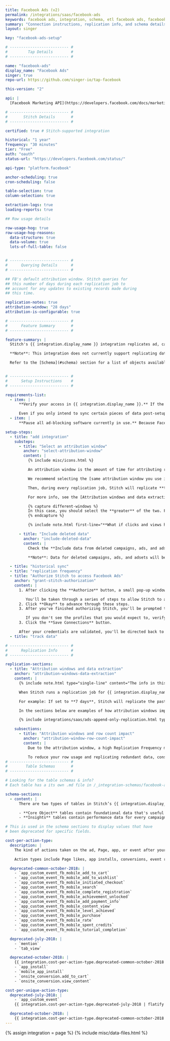 ```yaml
---
title: Facebook Ads (v2)
permalink: /integrations/saas/facebook-ads
keywords: facebook ads, integration, schema, etl facebook ads, facebook ads etl
summary: "Connection instructions, replication info, and schema details for Stitch's Facebook Ads integration."
layout: singer

key: "facebook-ads-setup"

# -------------------------- #
#         Tap Details        #
# -------------------------- #

name: "facebook-ads"
display_name: "Facebook Ads"
singer: true
repo-url: https://github.com/singer-io/tap-facebook

this-version: "2"

api: |
  [Facebook Marketing API](https://developers.facebook.com/docs/marketing-apis){:target="new"}

# -------------------------- #
#       Stitch Details       #
# -------------------------- #

certified: true # Stitch-supported integration

historical: "1 year"
frequency: "30 minutes"
tier: "Free"
auth: "oauth"
status-url: "https://developers.facebook.com/status/"

api-type: "platform.facebook"

anchor-scheduling: true
cron-scheduling: false

table-selection: true
column-selection: true

extraction-logs: true
loading-reports: true

## Row usage details

row-usage-hog: true
row-usage-hog-reasons:
  data-structure: true
  data-volume: true
  lots-of-full-table: false


# -------------------------- #
#      Querying Details      #
# -------------------------- #

## FB's default attribution window. Stitch queries for
## this number of days during each replication job to
## account for any updates to existing records made during
## this time.

replication-notes: true
attribution-window: "28 days"
attribution-is-configurable: true

# -------------------------- #
#      Feature Summary       #
# -------------------------- #

feature-summary: |
  Stitch's {{ integration.display_name }} integration replicates ad, campaign, and adcreative data using the {{ integration.api | flatify | strip }}.

  **Note**: This integration does not currently support replicating data for reviews, pages, etc.

  Refer to the [Schema](#schema) section for a list of objects available for replication.


# -------------------------- #
#      Setup Instructions    #
# -------------------------- #

requirements-list:
  - item: |
      **Verify your access in {{ integration.display_name }}.** If the user who creates the integration has restricted permissions - meaning the user doesn't have access to all campaigns or ads - Stitch may encounter issues replicating data.

      Even if you only intend to sync certain pieces of data post-setup, the user completing the initial setup should still have full access.
  - item: |
      **Pause all ad-blocking software currently in use.** Because Facebook authentication uses pop ups, you may encounter issues if ad blockers aren't disabled during the setup.

setup-steps:
  - title: "add integration"
    substeps:
      - title: "Select an attribution window"
        anchor: "select-attribution-window"
        content: |
          {% include misc/icons.html %}

          An attribution window is the amount of time for attributing results to ads and the lookback period after those actions occur during which ad results are counted.

          We recommend selecting the [same attribution window you use in {{ integration.display_name }}](https://www.facebook.com/business/help/458681590974355){:target="new"} to prevent discrepancies between Facebook's UI and data replicated by Stitch. For example: If the attribution window in {{ integration.display_name }} is **7 days**, you should define this setting as **7 days**.

          Then, during every replication job, Stitch will replicate **the past seven days' worth of data** to account for result attribution. This will ensure that records updated during the attribution period are correctly captured by Stitch.

          For more info, see the [Attribution windows and data extraction](#attribution-windows-data-extraction) section.

          {% capture different-windows %}
          In this case, you should select the **greater** of the two. For example: If clicks have a window of 7 days and views have a window of 1 day, you should select **7 days** as the setting in Stitch. This will ensure that the values for clicks and views are correctly updated.
          {% endcapture %}

          {% include note.html first-line="**What if clicks and views have different windows in Facebook Ads?**" content=different-windows %}

      - title: "Include deleted data"
        anchor: "include-deleted-data"
        content: |
          Check the **Include data from deleted campaigns, ads, and adsets** box to have Stitch replicate data for these deleted objects.

          **Note**: Data for deleted campaigns, ads, and adsets will be included only in [**Core Object**](#schema) tables.

  - title: "historical sync"
  - title: "replication frequency"
  - title: "Authorize Stitch to access Facebook Ads"
    anchor: "grant-stitch-authorization"
    content: |
      1. After clicking the **Authorize** button, a small pop-up window will display.

         You'll be taken through a series of steps to allow Stitch to access data from your Public Profile, Facebook Ads, and related stats. 
      2. Click **Okay** to advance through these steps.
      3. After you've finished authorizing Stitch, you'll be prompted to select the Facebook Ad Account you want to pull data from. Select the desired account by clicking the checkbox in the **Connect** column.

         If you don't see the profiles that you would expect to, verify your Facebook Ads permissions before reaching out to support.
      3. Click the **Save Connections** button.

      After your credentials are validated, you'll be directed back to Stitch (click the {{ app.buttons.finish-int-setup }} button to wrap things up) and the {{ app.page-names.int-details }} page will display.
  - title: "track data"

# -------------------------- #
#      Replication Info      #
# -------------------------- #

replication-sections:
  - title: "Attribution windows and data extraction"
    anchor: "attribution-windows-data-extraction"
    content: |
      {% include note.html type="single-line" content="The info in this section only applies to tables using Incremental Replication. Tables using Full Table Replication replicate fully during each replication job and don't use attribution windows." %}

      When Stitch runs a replication job for {{ integration.display_name }}, it will use the value of the **Attribution Window** setting to query for and extract data for Incremental tables. An attribution window is a period of time for attributing results to ads and the lookback period after those actions occur during which ad results are counted.

      For example: If set to **7 days**, Stitch will replicate the past seven days' worth of data every time a replication job runs. While Stitch replicates data in this way to account for updates to records made during the attribution window, it can have a [substantial impact on your overall row usage](#attribution-window-row-count-impact).

      In the sections below are examples of how attribution windows impact how Stitch extracts data during historical and ongoing replication jobs.

      {% include integrations/saas/ads-append-only-replication.html type="report-tables" %}

    subsections:
      - title: "Attribution windows and row count impact"
        anchor: "attribution-window-row-count-impact"
        content: |
          Due to the attribution window, a high Replication Frequency may not be necessary. Because Stitch will replicate data from the past `N` days during every replication job, recent data will be re-replicated and count towards your row quota.

          To reduce your row usage and replicating redundant data, consider setting the integration to replicate less frequently. For example: every 12 or 24 hours.
# -------------------------- #
#        Table Schemas       #
# -------------------------- #

# Looking for the table schemas & info?
# Each table has a its own .md file in /_integration-schemas/facebook-ads

schema-sections:
  - content: |
      There are two types of tables in Stitch’s {{ integration.display_name }} integration: Core Object and Insights.

      - **Core Object** tables contain foundational data that's useful for analysis. These are the [`adcreative`](#adcreative), [`ads`](#ads), [`adsets`](#adsets), and [`campaigns`](#campaigns) tables. To learn more about how Facebook Ads data is structured, we recommend checking out their [API guide](https://developers.facebook.com/docs/marketing-api/buying-api).
      - **Insights** tables contain performance data for every campaign/adset/ad combination, segmented by day and demographics specific to each table. For example: The [`ads_insights_age_and_gender`](#ads_insights_age_and_gender) table is segmented by day, age, and gender.

# This is used in the schema sections to display values that have
# been deprecated for specific fields.

cost-per-action-type:
  description: |
    The kind of actions taken on the ad, Page, app, or event after your ad was served to someone, even if they didn't click on it.

    Action types include Page likes, app installs, conversions, event responses, and more.

  deprecated-common-october-2018: |
    - `app_custom_event_fb_mobile_add_to_cart` 
    - `app_custom_event_fb_mobile_add_to_wishlist`
    - `app_custom_event_fb_mobile_initiated_checkout`
    - `app_custom_event_fb_mobile_search`
    - `app_custom_event_fb_mobile_complete_registration`
    - `app_custom_event_fb_mobile_achievement_unlocked`
    - `app_custom_event_fb_mobile_add_payment_info`
    - `app_custom_event_fb_mobile_content_view`
    - `app_custom_event_fb_mobile_level_achieved`
    - `app_custom_event_fb_mobile_purchase`
    - `app_custom_event_fb_mobile_rate`
    - `app_custom_event_fb_mobile_spent_credits`
    - `app_custom_event_fb_mobile_tutorial_completion`

  deprecated-july-2018: |
    - `mention`
    - `tab_view`

  deprecated-october-2018: |
    {{ integration.cost-per-action-type.deprecated-common-october-2018 | flatify }}
    - `app_install`
    - `mobile_app_install`
    - `onsite_conversion.add_to_cart`
    - `onsite_conversion.view_content`

cost-per-unique-action-type:
  deprecated-july-2018: |
    - `app_custom_event`
    {{ integration.cost-per-action-type.deprecated-july-2018 | flatify }}

  deprecated-october-2018: |
    {{ integration.cost-per-action-type.deprecated-common-october-2018 | flatify }}
---
```

{% assign integration = page %}
{% include misc/data-files.html %}